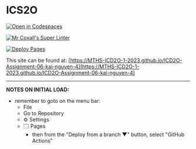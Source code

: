 # ICS2O

[![Open in Codespaces](https://classroom.github.com/assets/launch-codespace-2972f46106e565e64193e422d61a12cf1da4916b45550586e14ef0a7c637dd04.svg)](https://classroom.github.com/open-in-codespaces?assignment_repo_id=15290460)

[![Mr Coxall's Super Linter](https://github.com/MTHS-ICD2O-1-2023/ICD2O-Assignment-06-kai-nguyen-4/workflows/Mr%20Coxall's%20Super%20Linter/badge.svg)](https://github.com/MTHS-ICD2O-1-2023/ICD2O-Assignment-06-kai-nguyen-4/actions)

[![Deploy Pages](https://github.com/MTHS-ICD2O-1-2023/ICD2O-Assignment-06-kai-nguyen-4/workflows/Deploy%20Pages/badge.svg)](https://github.com/MTHS-ICD2O-1-2023/ICD2O-Assignment-06-kai-nguyen-4/actions)

This site can be found at: [https://MTHS-ICD2O-1-2023.github.io/ICD2O-Assignment-06-kai-nguyen-4](https://MTHS-ICD2O-1-2023.github.io/ICD2O-Assignment-06-kai-nguyen-4)

---

**NOTES ON INITIAL LOAD:**
- remember to goto on the menu bar:
  - File
  - Go to Repository
  - ⚙ Settings
  - 🗔 Pages
    - then from the "Deploy from a branch ▼" button, select "GitHub Actions"
